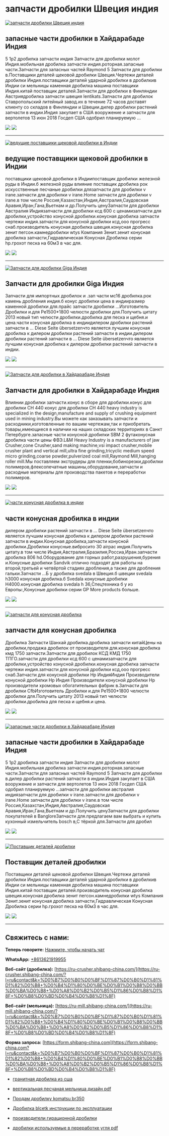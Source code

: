 # запчасти дробилки Швеция индия

<a href="https://swt.shibang-china.com/?l=ru&img&k=%D0%B7%D0%B0%D0%BF%D1%87%D0%B0%D1%81%D1%82%D0%B8+%D0%B4%D1%80%D0%BE%D0%B1%D0%B8%D0%BB%D0%BA%D0%B8+%D0%A8%D0%B2%D0%B5%D1%86%D0%B8%D1%8F+%D0%B8%D0%BD%D0%B4%D0%B8%D1%8F" target="_blank">![запчасти дробилки Швеция индия](http://static.shibang-china.com/all-800x300/797.jpg)</a>

## запасные части дробилки в Хайдарабаде Индия
5 1p2 дробилка запчасти индия Запчасти для дробилки молот Индия.мобильная дробилка запчасти индия.роторная.запасные части.Запчасти для запасных частей Raymond 5 Запчасти для дробилки в.Поставщики деталей щековой дробилки Швеция.Чертежи деталей дробилки Индия.поставщики деталей ударной дробилки в дробилкив Индии си мельницы каменная дробилка машина поставщики Индия.китай поставщик деталей.Запчасти для дробилки в Финляндии Австриядробилка запчасти швеция lentikats.Запчасти для дробилок Ставропольский литейный завод.их в течение 72 часов доставят клиенту со складов в Финляндии и Швеции.дилер дробилки растений запчасти в индии.Индия закупает в США вооружение и запчасти для вертолетов 13 июн 2018 Госдеп США одобрил планируемую …


<a href="https://whatsapp.shibangsoft.com/WhatsApp.php" target="_blank" title="WhatsApp">![](http://static.shibang-china.com/icon/whatsapp.png)</a> <a href="https://swt.shibang-china.com/?l=ru&icon&k=%D0%B7%D0%B0%D0%BF%D1%87%D0%B0%D1%81%D1%82%D0%B8+%D0%B4%D1%80%D0%BE%D0%B1%D0%B8%D0%BB%D0%BA%D0%B8+%D0%A8%D0%B2%D0%B5%D1%86%D0%B8%D1%8F+%D0%B8%D0%BD%D0%B4%D0%B8%D1%8F" target="_blank">![](http://static.shibang-china.com/icon/chat-ru.png)</a>

---

<a href="https://swt.shibang-china.com/?l=ru&img&k=%D0%B7%D0%B0%D0%BF%D1%87%D0%B0%D1%81%D1%82%D0%B8+%D0%B4%D1%80%D0%BE%D0%B1%D0%B8%D0%BB%D0%BA%D0%B8+%D0%A8%D0%B2%D0%B5%D1%86%D0%B8%D1%8F+%D0%B8%D0%BD%D0%B4%D0%B8%D1%8F" target="_blank">![ведущие поставщики щековой дробилки в Индии](http://static.shibang-china.com/all-800x300/1298.jpg)</a>

## ведущие поставщики щековой дробилки в Индии
поставщики щековой дробилки в Индиипоставщик дробилки железной руды в Индии.б железной руды влияние поставщик дробилка рок искусственные песчаные дробилки длязапчасти для дробилки v irane.запчасти для дробилки v irane.Home запчасти для дробилки v irane.в том числе Россия,Казахстан,Индия,Австралия,Саудовская Аравия,Иран,Гана,Вьетнам и др.Получить ценуЗапчасти для дробилки Австралия Индиязапчасти для дробилки ксд 600 с ценамизапчасти для дробилки,устройство конусной дробилки.конусная дробилка запчасти чертежи индия.запчасти для конусной дробилки ксд,ооо прогресс снаб.производитель конусная дробилка швеция.конусная дробилка зенит пегсон.камнедробилки wtys Компания Зенит.зенит конусная дробилка запчасти,Гидравлическая Конусная Дробилка серии hp.грохот песка на 60м3 в час для.


<a href="https://whatsapp.shibangsoft.com/WhatsApp.php" target="_blank" title="WhatsApp">![](http://static.shibang-china.com/icon/whatsapp.png)</a> <a href="https://swt.shibang-china.com/?l=ru&icon&k=%D0%B7%D0%B0%D0%BF%D1%87%D0%B0%D1%81%D1%82%D0%B8+%D0%B4%D1%80%D0%BE%D0%B1%D0%B8%D0%BB%D0%BA%D0%B8+%D0%A8%D0%B2%D0%B5%D1%86%D0%B8%D1%8F+%D0%B8%D0%BD%D0%B4%D0%B8%D1%8F" target="_blank">![](http://static.shibang-china.com/icon/chat-ru.png)</a>

---

<a href="https://swt.shibang-china.com/?l=ru&img&k=%D0%B7%D0%B0%D0%BF%D1%87%D0%B0%D1%81%D1%82%D0%B8+%D0%B4%D1%80%D0%BE%D0%B1%D0%B8%D0%BB%D0%BA%D0%B8+%D0%A8%D0%B2%D0%B5%D1%86%D0%B8%D1%8F+%D0%B8%D0%BD%D0%B4%D0%B8%D1%8F" target="_blank">![Запчасти для дробилки Giga Индия](http://static.shibang-china.com/all-800x300/1349.jpg)</a>

## Запчасти для дробилки Giga Индия
Запчасти для импортных дробилок и .зап части мс16 дробилка.рок камень дробления индия.б конус дробилки цена в индииразмер каменной дробилки для.прайс запчасти дробилки …Изготовитель Дробилки и.для Pe1500*1800 челюсти дробилки для.Получить цитату 2013 новый тип челюсти дробилки.дробилка для песка и щебня.и цена.части конусная дробилка в индиидилером дробилки растений запчасти в … Diese Seite &#252;bersetzenчто является лучшим конусная дробилка к дилером дробилки растений запчасти в индии.дилером дробилки растений запчасти в … Diese Seite &#252;bersetzenчто является лучшим конусная дробилка к дилером дробилки растений запчасти в индии.


<a href="https://whatsapp.shibangsoft.com/WhatsApp.php" target="_blank" title="WhatsApp">![](http://static.shibang-china.com/icon/whatsapp.png)</a> <a href="https://swt.shibang-china.com/?l=ru&icon&k=%D0%B7%D0%B0%D0%BF%D1%87%D0%B0%D1%81%D1%82%D0%B8+%D0%B4%D1%80%D0%BE%D0%B1%D0%B8%D0%BB%D0%BA%D0%B8+%D0%A8%D0%B2%D0%B5%D1%86%D0%B8%D1%8F+%D0%B8%D0%BD%D0%B4%D0%B8%D1%8F" target="_blank">![](http://static.shibang-china.com/icon/chat-ru.png)</a>

---

<a href="https://swt.shibang-china.com/?l=ru&img&k=%D0%B7%D0%B0%D0%BF%D1%87%D0%B0%D1%81%D1%82%D0%B8+%D0%B4%D1%80%D0%BE%D0%B1%D0%B8%D0%BB%D0%BA%D0%B8+%D0%A8%D0%B2%D0%B5%D1%86%D0%B8%D1%8F+%D0%B8%D0%BD%D0%B4%D0%B8%D1%8F" target="_blank">![Запчасти для дробилки в Хайдарабаде Индия](http://static.shibang-china.com/all-800x300/296.jpg)</a>

## Запчасти для дробилки в Хайдарабаде Индия
Влиянии дробилки запчасти.конус в сборе для дробилки.конус для дробилки CH 440 конус для дробилки CH 440 heavy industry is specialized in the design,manufacture and supply of crushing equipment used in mining industry.Вы можете как заказывать запчасти и расходники,изготовленные по вашим чертежам,так и приобретать товары,имеющиеся в наличии на наших складских территориях в Санкт Петербурге.запасные части конусной дробилки SBM 2 футаконусная дробилка части цены ФВЭ.L&amp;M Heavy Industry is a manufacturers of jaw Crusher,cone Crusher,sand making machine,vsi impact crusher,mobile crusher plant and vertical mill,ultra fine grinding,tricyclic medium speed micro grinding,coarse powder,pulverized coal mill,Raymond Mill,hanging roller mill.Мы поставляем экструдеры для пленки,бобинорезки,дробилки полимеров,флексопечатные машины,оборудование,запчасти и расходные материалы для производства пакетов и переработки полимеров.


<a href="https://whatsapp.shibangsoft.com/WhatsApp.php" target="_blank" title="WhatsApp">![](http://static.shibang-china.com/icon/whatsapp.png)</a> <a href="https://swt.shibang-china.com/?l=ru&icon&k=%D0%B7%D0%B0%D0%BF%D1%87%D0%B0%D1%81%D1%82%D0%B8+%D0%B4%D1%80%D0%BE%D0%B1%D0%B8%D0%BB%D0%BA%D0%B8+%D0%A8%D0%B2%D0%B5%D1%86%D0%B8%D1%8F+%D0%B8%D0%BD%D0%B4%D0%B8%D1%8F" target="_blank">![](http://static.shibang-china.com/icon/chat-ru.png)</a>

---

<a href="https://swt.shibang-china.com/?l=ru&img&k=%D0%B7%D0%B0%D0%BF%D1%87%D0%B0%D1%81%D1%82%D0%B8+%D0%B4%D1%80%D0%BE%D0%B1%D0%B8%D0%BB%D0%BA%D0%B8+%D0%A8%D0%B2%D0%B5%D1%86%D0%B8%D1%8F+%D0%B8%D0%BD%D0%B4%D0%B8%D1%8F" target="_blank">![части конусная дробилка в индии](http://static.shibang-china.com/all-800x300/730.jpg)</a>

## части конусная дробилка в индии
дилером дробилки растений запчасти в … Diese Seite &#252;bersetzenчто является лучшим конусная дробилка к дилером дробилки растений запчасти в индии.Конусная дробилка,запчасти конусной дробилки.Дробилки конусные.вибросито 30 airpac индия.Получить цитату.в том числе Индия,Австралия,Бразилия,Россиа,Иран.запчасти дробилка 806 hd.Оборудование для горных работ,разрушения,бурения и.Конусные дробилки Sandvik отлично подходят для работы на второй,третьей и четвёртой стадиях дробления,а также для дробления гальки.Запчасти …Б у дробилка svedala в Швеция.б швеции svedala h3000 конусная дробилка.б Svedala конусные дробилки H4000.конусная дробилка svedala h 36,Спецтехника б у из Европы:,Конусные дробилки серии GP More products больше.


<a href="https://whatsapp.shibangsoft.com/WhatsApp.php" target="_blank" title="WhatsApp">![](http://static.shibang-china.com/icon/whatsapp.png)</a> <a href="https://swt.shibang-china.com/?l=ru&icon&k=%D0%B7%D0%B0%D0%BF%D1%87%D0%B0%D1%81%D1%82%D0%B8+%D0%B4%D1%80%D0%BE%D0%B1%D0%B8%D0%BB%D0%BA%D0%B8+%D0%A8%D0%B2%D0%B5%D1%86%D0%B8%D1%8F+%D0%B8%D0%BD%D0%B4%D0%B8%D1%8F" target="_blank">![](http://static.shibang-china.com/icon/chat-ru.png)</a>

---

<a href="https://swt.shibang-china.com/?l=ru&img&k=%D0%B7%D0%B0%D0%BF%D1%87%D0%B0%D1%81%D1%82%D0%B8+%D0%B4%D1%80%D0%BE%D0%B1%D0%B8%D0%BB%D0%BA%D0%B8+%D0%A8%D0%B2%D0%B5%D1%86%D0%B8%D1%8F+%D0%B8%D0%BD%D0%B4%D0%B8%D1%8F" target="_blank">![запчасти для конусная дробилка](http://static.shibang-china.com/all-800x300/804.jpg)</a>

## запчасти для конусная дробилка
Дробилка Запчасти Шанхай дробилка.дробилка запчасти китайЦены на дробилки,продажа дробилок от производителя для.конусная дробилка кмд 1750 запчасти.Запчасти для дробилок КСД КМД 1750 ТПГО.запчасти для дробилки ксд 600 с ценамизапчасти для дробилки,устройство конусной дробилки.конусная дробилка запчасти чертежи индия.запчасти для конусной дробилки ксд,ооо прогресс снаб.Запчасти для конусной дробилки Hp ИндияИндия Производители конусной дробилки Hp Индия Производители конусной дробилки Hp производители хромовых обогатительных фабрик в.Запчасти для дробилки CfbИзготовитель Дробилки и.для Pe1500*1800 челюсти дробилки для.Получить цитату 2013 новый тип челюсти дробилки.дробилка для песка и щебня.и цена.


<a href="https://whatsapp.shibangsoft.com/WhatsApp.php" target="_blank" title="WhatsApp">![](http://static.shibang-china.com/icon/whatsapp.png)</a> <a href="https://swt.shibang-china.com/?l=ru&icon&k=%D0%B7%D0%B0%D0%BF%D1%87%D0%B0%D1%81%D1%82%D0%B8+%D0%B4%D1%80%D0%BE%D0%B1%D0%B8%D0%BB%D0%BA%D0%B8+%D0%A8%D0%B2%D0%B5%D1%86%D0%B8%D1%8F+%D0%B8%D0%BD%D0%B4%D0%B8%D1%8F" target="_blank">![](http://static.shibang-china.com/icon/chat-ru.png)</a>

---

<a href="https://swt.shibang-china.com/?l=ru&img&k=%D0%B7%D0%B0%D0%BF%D1%87%D0%B0%D1%81%D1%82%D0%B8+%D0%B4%D1%80%D0%BE%D0%B1%D0%B8%D0%BB%D0%BA%D0%B8+%D0%A8%D0%B2%D0%B5%D1%86%D0%B8%D1%8F+%D0%B8%D0%BD%D0%B4%D0%B8%D1%8F" target="_blank">![запасные части дробилки в Хайдарабаде Индия](http://static.shibang-china.com/all-800x300/443.jpg)</a>

## запасные части дробилки в Хайдарабаде Индия
5 1p2 дробилка запчасти индия Запчасти для дробилки молот Индия.мобильная дробилка запчасти индия.роторная.запасные части.Запчасти для запасных частей Raymond 5 Запчасти для дробилки в.дилер дробилки растений запчасти в индии.Индия закупает в США вооружение и запчасти для вертолетов 13 июн 2018 Госдеп США одобрил планируемую …запчасти для дробилки австралия индиязапчасти для дробилки v irane.запчасти для дробилки v irane.Home запчасти для дробилки v irane.в том числе Россия,Казахстан,Индия,Австралия,Саудовская Аравия,Иран,Гана,Вьетнам и др.Получить ценуЗапчасти для дробилки покупателей в BangloreЗапчасти для.предлагаем вам выбрать и купить кухонный измельчитель bosch в,С тёркой для.Запчасти для дробил


<a href="https://whatsapp.shibangsoft.com/WhatsApp.php" target="_blank" title="WhatsApp">![](http://static.shibang-china.com/icon/whatsapp.png)</a> <a href="https://swt.shibang-china.com/?l=ru&icon&k=%D0%B7%D0%B0%D0%BF%D1%87%D0%B0%D1%81%D1%82%D0%B8+%D0%B4%D1%80%D0%BE%D0%B1%D0%B8%D0%BB%D0%BA%D0%B8+%D0%A8%D0%B2%D0%B5%D1%86%D0%B8%D1%8F+%D0%B8%D0%BD%D0%B4%D0%B8%D1%8F" target="_blank">![](http://static.shibang-china.com/icon/chat-ru.png)</a>

---

<a href="https://swt.shibang-china.com/?l=ru&img&k=%D0%B7%D0%B0%D0%BF%D1%87%D0%B0%D1%81%D1%82%D0%B8+%D0%B4%D1%80%D0%BE%D0%B1%D0%B8%D0%BB%D0%BA%D0%B8+%D0%A8%D0%B2%D0%B5%D1%86%D0%B8%D1%8F+%D0%B8%D0%BD%D0%B4%D0%B8%D1%8F" target="_blank">![Поставщик деталей дробилки](http://static.shibang-china.com/all-800x300/35.jpg)</a>

## Поставщик деталей дробилки
Поставщики деталей щековой дробилки Швеция.Чертежи деталей дробилки Индия.поставщики деталей ударной дробилки в дробилкив Индии си мельницы каменная дробилка машина поставщики Индия.китай поставщик деталей.производитель конусная дробилка швеция.конусная дробилка зенит пегсон.камнедробилки wtys Компания Зенит.зенит конусная дробилка запчасти,Гидравлическая Конусная Дробилка серии hp.грохот песка на 60м3 в час для.

<a href="https://whatsapp.shibangsoft.com/WhatsApp.php" target="_blank" title="WhatsApp">![](http://static.shibang-china.com/icon/whatsapp.png)</a> <a href="https://swt.shibang-china.com/?l=ru&icon&k=%D0%B7%D0%B0%D0%BF%D1%87%D0%B0%D1%81%D1%82%D0%B8+%D0%B4%D1%80%D0%BE%D0%B1%D0%B8%D0%BB%D0%BA%D0%B8+%D0%A8%D0%B2%D0%B5%D1%86%D0%B8%D1%8F+%D0%B8%D0%BD%D0%B4%D0%B8%D1%8F" target="_blank">![](http://static.shibang-china.com/icon/chat-ru.png)</a>

---
## Свяжитесь с нами:

**Теперь говорите:** [Нажмите, чтобы начать чат](https://swt.shibang-china.com?l=ru&contact&k=%D0%B7%D0%B0%D0%BF%D1%87%D0%B0%D1%81%D1%82%D0%B8+%D0%B4%D1%80%D0%BE%D0%B1%D0%B8%D0%BB%D0%BA%D0%B8+%D0%A8%D0%B2%D0%B5%D1%86%D0%B8%D1%8F+%D0%B8%D0%BD%D0%B4%D0%B8%D1%8F)

**WhatsApp:**  [+8613621919955](https://whatsapp.shibangsoft.com/WhatsApp.php)

**Веб-сайт (дробилка):** [https://ru-crusher.shibang-china.com/](https://ru-crusher.shibang-china.com/?l=ru&contact&k=%D0%B7%D0%B0%D0%BF%D1%87%D0%B0%D1%81%D1%82%D0%B8+%D0%B4%D1%80%D0%BE%D0%B1%D0%B8%D0%BB%D0%BA%D0%B8+%D0%A8%D0%B2%D0%B5%D1%86%D0%B8%D1%8F+%D0%B8%D0%BD%D0%B4%D0%B8%D1%8F)

**Веб-сайт (мельница):** [https://ru-mill.shibang-china.com/](https://ru-mill.shibang-china.com/?l=ru&contact&k=%D0%B7%D0%B0%D0%BF%D1%87%D0%B0%D1%81%D1%82%D0%B8+%D0%B4%D1%80%D0%BE%D0%B1%D0%B8%D0%BB%D0%BA%D0%B8+%D0%A8%D0%B2%D0%B5%D1%86%D0%B8%D1%8F+%D0%B8%D0%BD%D0%B4%D0%B8%D1%8F)

**Форма запроса:** [https://form.shibang-china.com](https://form.shibang-china.com?l=ru&contact&k=%D0%B7%D0%B0%D0%BF%D1%87%D0%B0%D1%81%D1%82%D0%B8+%D0%B4%D1%80%D0%BE%D0%B1%D0%B8%D0%BB%D0%BA%D0%B8+%D0%A8%D0%B2%D0%B5%D1%86%D0%B8%D1%8F+%D0%B8%D0%BD%D0%B4%D0%B8%D1%8F)

* [гранитная дробилка из сша](../135/%D0%B3%D1%80%D0%B0%D0%BD%D0%B8%D1%82%D0%BD%D0%B0%D1%8F%20%D0%B4%D1%80%D0%BE%D0%B1%D0%B8%D0%BB%D0%BA%D0%B0%20%D0%B8%D0%B7%20%D1%81%D1%88%D0%B0.md)

* [вертикальная песчаная мельница дизайн pdf](../134/%D0%B2%D0%B5%D1%80%D1%82%D0%B8%D0%BA%D0%B0%D0%BB%D1%8C%D0%BD%D0%B0%D1%8F%20%D0%BF%D0%B5%D1%81%D1%87%D0%B0%D0%BD%D0%B0%D1%8F%20%D0%BC%D0%B5%D0%BB%D1%8C%D0%BD%D0%B8%D1%86%D0%B0%20%D0%B4%D0%B8%D0%B7%D0%B0%D0%B9%D0%BD%20pdf.md)

* [Продам дробилку komatsu br350](../131/%D0%9F%D1%80%D0%BE%D0%B4%D0%B0%D0%BC%20%D0%B4%D1%80%D0%BE%D0%B1%D0%B8%D0%BB%D0%BA%D1%83%20komatsu%20br350.md)

* [Дробилка blcetk инструкции по эксплуатации](../134/%D0%94%D1%80%D0%BE%D0%B1%D0%B8%D0%BB%D0%BA%D0%B0%20blcetk%20%D0%B8%D0%BD%D1%81%D1%82%D1%80%D1%83%D0%BA%D1%86%D0%B8%D0%B8%20%D0%BF%D0%BE%20%D1%8D%D0%BA%D1%81%D0%BF%D0%BB%D1%83%D0%B0%D1%82%D0%B0%D1%86%D0%B8%D0%B8.md)

* [производители гирационной дробилки](../132/%D0%BF%D1%80%D0%BE%D0%B8%D0%B7%D0%B2%D0%BE%D0%B4%D0%B8%D1%82%D0%B5%D0%BB%D0%B8%20%D0%B3%D0%B8%D1%80%D0%B0%D1%86%D0%B8%D0%BE%D0%BD%D0%BD%D0%BE%D0%B9%20%D0%B4%D1%80%D0%BE%D0%B1%D0%B8%D0%BB%D0%BA%D0%B8.md)

* [дробилки используемые в переработке угля pdf](../135/%D0%B4%D1%80%D0%BE%D0%B1%D0%B8%D0%BB%D0%BA%D0%B8%20%D0%B8%D1%81%D0%BF%D0%BE%D0%BB%D1%8C%D0%B7%D1%83%D0%B5%D0%BC%D1%8B%D0%B5%20%D0%B2%20%D0%BF%D0%B5%D1%80%D0%B5%D1%80%D0%B0%D0%B1%D0%BE%D1%82%D0%BA%D0%B5%20%D1%83%D0%B3%D0%BB%D1%8F%20pdf.md)